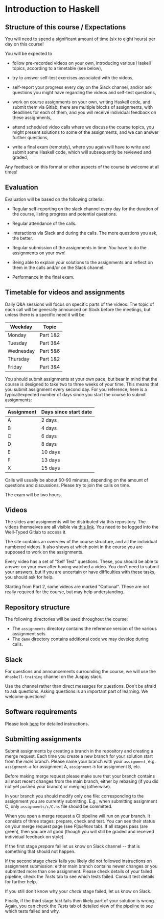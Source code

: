 # Introduction to Haskell

## Structure of this course / Expectations

You will need to spend a significant amount of time (six to eight
hours) per day on this course!

You will be expected to

- follow pre-recorded videos on your own, introducing various
  Haskell topics, according to a timetable (see below),

- try to answer self-test exercises associated with the videos,

- self-report your progress every day on the Slack channel,
  and/or ask questions you might have regarding the videos and
  self-test questions,

- work on course assignments on your own, writing Haskell code,
  and submit them via Gitlab; there are multiple blocks of
  assignments, with deadlines for each of them, and you will receive
  individual feedback on these assignments,

- attend scheduled video calls where we discuss the course topics,
  you might present solutions to some of the assignments, and
  we can answer further questions,

- write a final exam (remotely), where you again
  will have to write and submit some Haskell code, which will
  subsequently be reviewed and graded,

Any feedback on this format or other aspects
of the course is welcome at all times!

## Evaluation

Evaluation will be based on the following criteria:

- Regular self-reporting on the slack channel every day for the
  duration of the course, listing progress and potential questions.

- Regular attendance of the calls.

- Interactions via Slack and during the calls. The more questions
  you ask, the better.

- Regular submission of the assignments in time. You have to do
  the assignments on your own!

- Being able to explain your solutions to the assignments and reflect
  on them in the calls and/or on the Slack channel.

- Performance in the final exam.

## Timetable for videos and assignments

Daily Q&A sessions will focus on specific parts of the videos.
The topic of each call will be generally announced on Slack
before the meetings, but unless there is a specific need
it will be:

| Weekday   | Topic    |
|-----------|----------|
| Monday    | Part 1&2 |
| Tuesday   | Part 3&4 |
| Wednesday | Part 5&6 |
| Thursday  | Part 1&2 |
| Friday    | Part 3&4 |

You should submit assignments at your own pace, but bear in
mind that the course is designed to take two to three weeks
of your time. This means that you submit assignment every second
day. For you reference, here is a typical/expected
number of days since you start the course to submit assignments:

| Assignment | Days since start date |
|------------|-----------------------|
| A          | 2 days                |
| B          | 4 days                |
| C          | 6 days                |
| D          | 8 days                |
| E          | 10 days               |
| F          | 13 days               |
| X          | 15 days               |

Calls will usually be about 60-90 minutes, depending on the amount of
questions and discussions. Please try to join the calls on time.

The exam will be two hours.

## Videos

The slides and assignments will be distributed via this repository. The videos
themselves are all visible via 
[this link](https://teaching.well-typed.com/courses/intro/).
You need to be logged into the Well-Typed Gitlab to access it.

The site contains an overview of the course structure, and all the individual numbered
videos. It also shows at which point in the course you are supposed to work on the
assignments.

Every video has a set of "Self Test" questions. These, you should be able to answer on
your own after having watched a video. You don't need to submit your answers, but if you
are uncertain or have difficulties with these tasks, you should ask for help.

Starting from Part 2, some videos are marked "Optional". These are not really
required for the course, but may help understanding.

## Repository structure

The following directories will be used throughout the
course:

- The `assignments` directory contains the reference version of
  the various assignment sets.
- The `demo` directory contains additional code we may develop
  during calls.

## Slack

For questions and announcements surrounding the course, we will
use the `#haskell-training` channel on the Juspay slack.

Use the channel rather than direct messages for questions. Don't be
afraid to ask questions. Asking questions is an important part of
learning. We welcome questions!

## Software requirements

Please look [here][Setup] for detailed instructions.

## Submitting assignments

Submit assignments by creating a branch in the repository and creating a merge
request. Each time you create a new branch for your solution start from the
*main* branch. Please name your branch with your `assignment`, e.g.
`assignment-a` for assignment A, `assignment-b` for assignment B, etc.

Before making merge request please make sure that your branch contains all most
recent changes from the main branch, either by rebasing (if you did not yet
pushed your branch) or merging (otherwise).

In your branch you should modify
only one file: corresponding to the assignment you are currently
submitting. E.g., when submitting assignment C, only `assignments/c/C.hs`
file should be committed.

When you open a merge request a CI pipeline will run on your
branch. It consists of three stages: prepare, check and test.
You can see their status on your merge request page (see *Pipielines* tab).
If all stages pass (are green), then you are all good
(though you will still be graded and received individual feedback on style).

If the first stage *prepare* fail let us know on Slack
channel -- that is something that should not happen.

If the second stage *check* fails you likely did not followed
instructions on assignment submission: either main branch contains
newer changes or you submitted more than one assignment. Please 
check details of your failed pipeline, check the *Tests* tab to see 
which tests failed. Consult test details for further help.

If you still don't know why your *check* stage failed, 
let us know on Slack.

Finally, if the third stage *test* fails then likely part of
your solution is wrong. Again, you can check the *Tests* tab 
of detailed view of the pipeline to see which tests failed and why.

[Setup]: https://teaching.well-typed.com/courses/intro/setup.html
